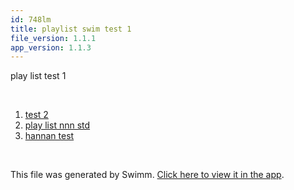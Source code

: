 ```yaml
---
id: 748lm
title: playlist swim test 1
file_version: 1.1.1
app_version: 1.1.3
---
```


<!-- Intro - Do not remove this comment -->
play list test 1

<br/>

<!-- Steps - Do not remove this comment -->
1. [test 2 ](test-2.r2sls.sw.md)
2. [play list nnn std](play-list-nnn-std.c38pp.sw.md)
3. [hannan test ](hannan-test.e1gfj.sw.md)


<br/>

This file was generated by Swimm. [Click here to view it in the app](https://app.swimm.io/repos/Z2l0aHViJTNBJTNBc2hhdWwtdGVzdCUzQSUzQVNoYXVsQW1yYW5T/playlists/748lm).

